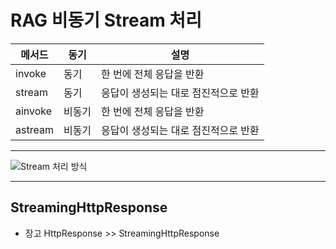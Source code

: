 # RAG 비동기 Stream 처리

| 메서드 | 동기 | 설명 |
|--------|------|------|
| invoke | 동기 | 한 번에 전체 응답을 반환 |
| stream | 동기 | 응답이 생성되는 대로 점진적으로 반환 |
| ainvoke | 비동기 | 한 번에 전체 응답을 반환 |
| astream | 비동기 | 응답이 생성되는 대로 점진적으로 반환 |
---
![Stream 처리 방식](../../image/stream.git)

---
## StreamingHttpResponse
- 장고 HttpResponse >> StreamingHttpResponse

